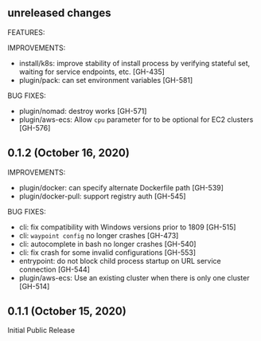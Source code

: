 ## unreleased changes

FEATURES:

IMPROVEMENTS:

* install/k8s: improve stability of install process by verifying stateful set, waiting for service endpoints, etc. [GH-435]
* plugin/pack: can set environment variables [GH-581]

BUG FIXES:

* plugin/nomad: destroy works [GH-571]
* plugin/aws-ecs: Allow `cpu` parameter for to be optional for EC2 clusters [GH-576]

## 0.1.2 (October 16, 2020)

IMPROVEMENTS:

* plugin/docker: can specify alternate Dockerfile path [GH-539]
* plugin/docker-pull: support registry auth [GH-545]

BUG FIXES:

* cli: fix compatibility with Windows versions prior to 1809 [GH-515]
* cli: `waypoint config` no longer crashes [GH-473]
* cli: autocomplete in bash no longer crashes [GH-540]
* cli: fix crash for some invalid configurations [GH-553]
* entrypoint: do not block child process startup on URL service connection [GH-544]
* plugin/aws-ecs: Use an existing cluster when there is only one cluster [GH-514]

## 0.1.1 (October 15, 2020)

Initial Public Release
